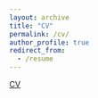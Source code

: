 ```yaml
---
layout: archive
title: "CV"
permalink: /cv/
author_profile: true
redirect_from:
  - /resume
---
```


[CV](https://jyang-ai.github.io/CV-JianyiYang.pdf)
